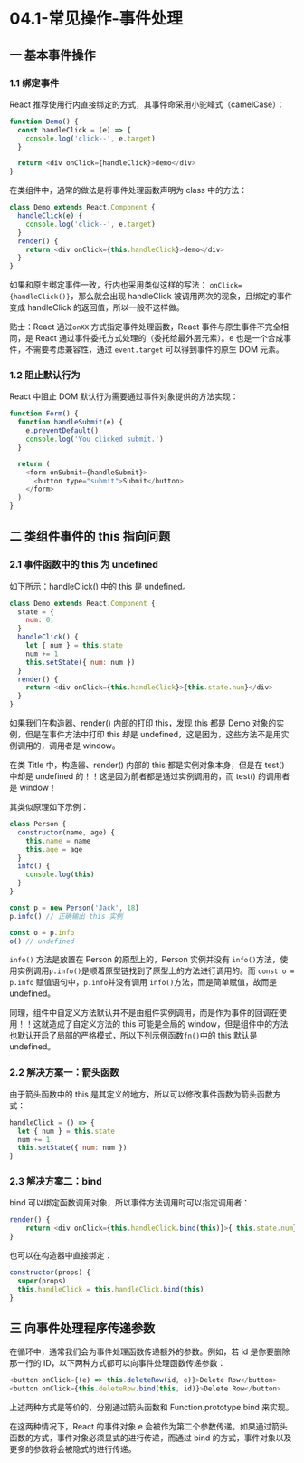 # 04.1-常见操作-事件处理

## 一 基本事件操作

### 1.1 绑定事件

React 推荐使用行内直接绑定的方式，其事件命采用小驼峰式（camelCase）：

```js
function Demo() {
  const handleClick = (e) => {
    console.log('click--', e.target)
  }

  return <div onClick={handleClick}>demo</div>
}
```

在类组件中，通常的做法是将事件处理函数声明为 class 中的方法：

```js
class Demo extends React.Component {
  handleClick(e) {
    console.log('click--', e.target)
  }
  render() {
    return <div onClick={this.handleClick}>demo</div>
  }
}
```

如果和原生绑定事件一致，行内也采用类似这样的写法： `onClick={handleClick()}`，那么就会出现 handleClick 被调用两次的现象，且绑定的事件变成 handleClick 的返回值，所以一般不这样做。

贴士：React 通过`onXX` 方式指定事件处理函数，React 事件与原生事件不完全相同，是 React 通过事件委托方式处理的（委托给最外层元素）。e 也是一个合成事件，不需要考虑兼容性，通过 `event.target` 可以得到事件的原生 DOM 元素。

### 1.2 阻止默认行为

React 中阻止 DOM 默认行为需要通过事件对象提供的方法实现：

```js
function Form() {
  function handleSubmit(e) {
    e.preventDefault()
    console.log('You clicked submit.')
  }

  return (
    <form onSubmit={handleSubmit}>
      <button type="submit">Submit</button>
    </form>
  )
}
```

## 二 类组件事件的 this 指向问题

### 2.1 事件函数中的 this 为 undefined

如下所示：handleClick() 中的 this 是 undefined。

```js
class Demo extends React.Component {
  state = {
    num: 0,
  }
  handleClick() {
    let { num } = this.state
    num += 1
    this.setState({ num: num })
  }
  render() {
    return <div onClick={this.handleClick}>{this.state.num}</div>
  }
}
```

如果我们在构造器、render() 内部的打印 this，发现 this 都是 Demo 对象的实例，但是在事件方法中打印 this 却是 undefined，这是因为，这些方法不是用实例调用的，调用者是 window。

在类 Title 中，构造器、render() 内部的 this 都是实例对象本身，但是在 test() 中却是 undefined 的！！这是因为前者都是通过实例调用的，而 test() 的调用者是 window！

其类似原理如下示例：

```js
class Person {
  constructor(name, age) {
    this.name = name
    this.age = age
  }
  info() {
    console.log(this)
  }
}

const p = new Person('Jack', 18)
p.info() // 正确输出 this 实例

const o = p.info
o() // undefined
```

`info()` 方法是放置在 Person 的原型上的，Person 实例并没有 `info()`方法，使用实例调用`p.info()`是顺着原型链找到了原型上的方法进行调用的。而 `const o = p.info` 赋值语句中，`p.info`并没有调用 `info()`方法，而是简单赋值，故而是 undefined。

同理，组件中自定义方法默认并不是由组件实例调用，而是作为事件的回调在使用！！这就造成了自定义方法的 this 可能是全局的 window，但是组件中的方法也默认开启了局部的严格模式，所以下列示例函数`fn()`中的 this 默认是 undefined。

### 2.2 解决方案一：箭头函数

由于箭头函数中的 this 是其定义的地方，所以可以修改事件函数为箭头函数方式：

```js
handleClick = () => {
  let { num } = this.state
  num += 1
  this.setState({ num: num })
}
```

### 2.3 解决方案二：bind

bind 可以绑定函数调用对象，所以事件方法调用时可以指定调用者：

```js
render() {
    return <div onClick={this.handleClick.bind(this)}>{ this.state.num}</div>
}
```

也可以在构造器中直接绑定：

```js
constructor(props) {
  super(props)
  this.handleClick = this.handleClick.bind(this)
}
```

## 三 向事件处理程序传递参数

在循环中，通常我们会为事件处理函数传递额外的参数。例如，若 id 是你要删除那一行的 ID，以下两种方式都可以向事件处理函数传递参数：

```js
<button onClick={(e) => this.deleteRow(id, e)}>Delete Row</button>
<button onClick={this.deleteRow.bind(this, id)}>Delete Row</button>
```

上述两种方式是等价的，分别通过箭头函数和 Function.prototype.bind 来实现。

在这两种情况下，React 的事件对象 e 会被作为第二个参数传递。如果通过箭头函数的方式，事件对象必须显式的进行传递，而通过 bind 的方式，事件对象以及更多的参数将会被隐式的进行传递。
